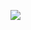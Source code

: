 [![](https://visitcount.itsvg.in/api?id=adudu21isme&label=Profile%20Views&color=4&icon=0&pretty=false)](https://visitcount.itsvg.in)
